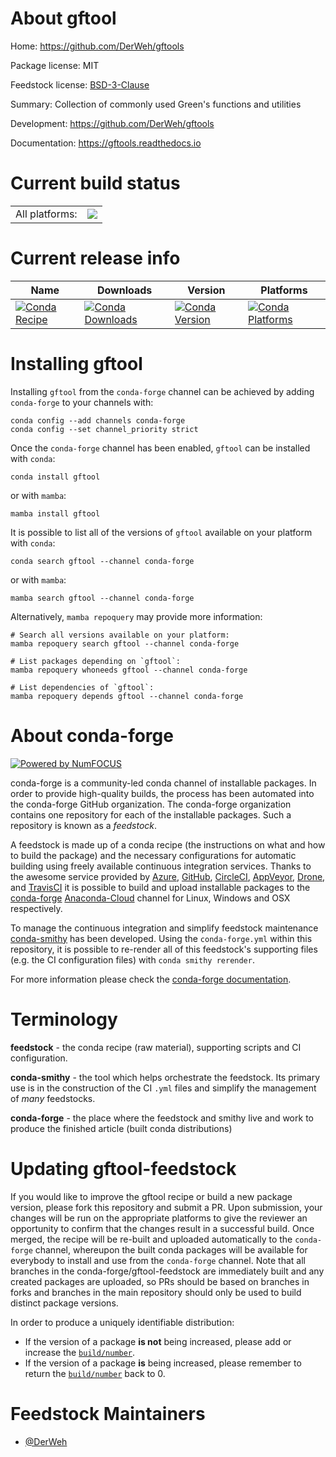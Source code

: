 About gftool
============

Home: https://github.com/DerWeh/gftools

Package license: MIT

Feedstock license: [BSD-3-Clause](https://github.com/conda-forge/gftool-feedstock/blob/main/LICENSE.txt)

Summary: Collection of commonly used Green's functions and utilities

Development: https://github.com/DerWeh/gftools

Documentation: https://gftools.readthedocs.io

Current build status
====================


<table><tr><td>All platforms:</td>
    <td>
      <a href="https://dev.azure.com/conda-forge/feedstock-builds/_build/latest?definitionId=13553&branchName=main">
        <img src="https://dev.azure.com/conda-forge/feedstock-builds/_apis/build/status/gftool-feedstock?branchName=main">
      </a>
    </td>
  </tr>
</table>

Current release info
====================

| Name | Downloads | Version | Platforms |
| --- | --- | --- | --- |
| [![Conda Recipe](https://img.shields.io/badge/recipe-gftool-green.svg)](https://anaconda.org/conda-forge/gftool) | [![Conda Downloads](https://img.shields.io/conda/dn/conda-forge/gftool.svg)](https://anaconda.org/conda-forge/gftool) | [![Conda Version](https://img.shields.io/conda/vn/conda-forge/gftool.svg)](https://anaconda.org/conda-forge/gftool) | [![Conda Platforms](https://img.shields.io/conda/pn/conda-forge/gftool.svg)](https://anaconda.org/conda-forge/gftool) |

Installing gftool
=================

Installing `gftool` from the `conda-forge` channel can be achieved by adding `conda-forge` to your channels with:

```
conda config --add channels conda-forge
conda config --set channel_priority strict
```

Once the `conda-forge` channel has been enabled, `gftool` can be installed with `conda`:

```
conda install gftool
```

or with `mamba`:

```
mamba install gftool
```

It is possible to list all of the versions of `gftool` available on your platform with `conda`:

```
conda search gftool --channel conda-forge
```

or with `mamba`:

```
mamba search gftool --channel conda-forge
```

Alternatively, `mamba repoquery` may provide more information:

```
# Search all versions available on your platform:
mamba repoquery search gftool --channel conda-forge

# List packages depending on `gftool`:
mamba repoquery whoneeds gftool --channel conda-forge

# List dependencies of `gftool`:
mamba repoquery depends gftool --channel conda-forge
```


About conda-forge
=================

[![Powered by
NumFOCUS](https://img.shields.io/badge/powered%20by-NumFOCUS-orange.svg?style=flat&colorA=E1523D&colorB=007D8A)](https://numfocus.org)

conda-forge is a community-led conda channel of installable packages.
In order to provide high-quality builds, the process has been automated into the
conda-forge GitHub organization. The conda-forge organization contains one repository
for each of the installable packages. Such a repository is known as a *feedstock*.

A feedstock is made up of a conda recipe (the instructions on what and how to build
the package) and the necessary configurations for automatic building using freely
available continuous integration services. Thanks to the awesome service provided by
[Azure](https://azure.microsoft.com/en-us/services/devops/), [GitHub](https://github.com/),
[CircleCI](https://circleci.com/), [AppVeyor](https://www.appveyor.com/),
[Drone](https://cloud.drone.io/welcome), and [TravisCI](https://travis-ci.com/)
it is possible to build and upload installable packages to the
[conda-forge](https://anaconda.org/conda-forge) [Anaconda-Cloud](https://anaconda.org/)
channel for Linux, Windows and OSX respectively.

To manage the continuous integration and simplify feedstock maintenance
[conda-smithy](https://github.com/conda-forge/conda-smithy) has been developed.
Using the ``conda-forge.yml`` within this repository, it is possible to re-render all of
this feedstock's supporting files (e.g. the CI configuration files) with ``conda smithy rerender``.

For more information please check the [conda-forge documentation](https://conda-forge.org/docs/).

Terminology
===========

**feedstock** - the conda recipe (raw material), supporting scripts and CI configuration.

**conda-smithy** - the tool which helps orchestrate the feedstock.
                   Its primary use is in the construction of the CI ``.yml`` files
                   and simplify the management of *many* feedstocks.

**conda-forge** - the place where the feedstock and smithy live and work to
                  produce the finished article (built conda distributions)


Updating gftool-feedstock
=========================

If you would like to improve the gftool recipe or build a new
package version, please fork this repository and submit a PR. Upon submission,
your changes will be run on the appropriate platforms to give the reviewer an
opportunity to confirm that the changes result in a successful build. Once
merged, the recipe will be re-built and uploaded automatically to the
`conda-forge` channel, whereupon the built conda packages will be available for
everybody to install and use from the `conda-forge` channel.
Note that all branches in the conda-forge/gftool-feedstock are
immediately built and any created packages are uploaded, so PRs should be based
on branches in forks and branches in the main repository should only be used to
build distinct package versions.

In order to produce a uniquely identifiable distribution:
 * If the version of a package **is not** being increased, please add or increase
   the [``build/number``](https://docs.conda.io/projects/conda-build/en/latest/resources/define-metadata.html#build-number-and-string).
 * If the version of a package **is** being increased, please remember to return
   the [``build/number``](https://docs.conda.io/projects/conda-build/en/latest/resources/define-metadata.html#build-number-and-string)
   back to 0.

Feedstock Maintainers
=====================

* [@DerWeh](https://github.com/DerWeh/)

